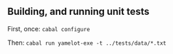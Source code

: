 Building, and running unit tests
--------------------------------

First, once: `cabal configure`

Then: `cabal run yamelot-exe -t ../tests/data/*.txt`
